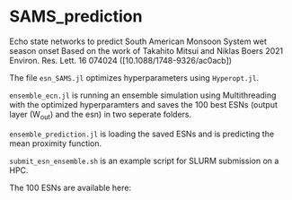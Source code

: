 # SAMS_prediction
Echo state networks to predict South American Monsoon System wet season onset
Based on the work of Takahito Mitsui and Niklas Boers 2021 Environ. Res. Lett. 16 074024 ([10.1088/1748-9326/ac0acb])

The file `esn_SAMS.jl` optimizes hyperparameters using `Hyperopt.jl`. 

`ensemble_ecn.jl` is running an ensemble simulation using Multithreading with the optimized hyperparamters and saves the 100 best ESNs (output layer (W<sub>out</sub>) and the esn) in two seperate folders.

`ensemble_prediction.jl` is loading the saved ESNs and is predicting the mean proximity function.

`submit_esn_ensemble.sh` is an example script for SLURM submission on a HPC.

The 100 ESNs are available here: 
